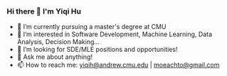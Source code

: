 ### Hi there 👋 I'm Yiqi Hu

- 🔭 I’m currently pursuing a master's degree at CMU
- 🌱 I’m interested in Software Development, Machine Learning, Data Analysis, Decision Making...
- 🤔 I’m looking for SDE/MLE positions and opportunities!
- 💬 Ask me about anything!
- 📫 How to reach me: yiqih@andrew.cmu.edu | moeachto@gmail.com
